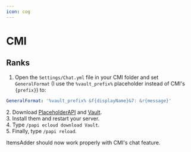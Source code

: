 ```yaml
---
icon: cog
---
```


# CMI
## Ranks

1. Open the `Settings/Chat.yml` file in your CMI folder and set `GeneralFormat` (I use the `%vault_prefix%` placeholder instead of CMI's `{prefix}`) to:

```yaml
GeneralFormat: '%vault_prefix% &f{displayName}&7: &r{message}'
```

2\. Download [PlaceholderAPI](https://www.spigotmc.org/resources/placeholderapi.6245/) and [Vault](https://github.com/MilkBowl/Vault/releases/latest).\
3\. Install them and restart your server.\
4\. Type `/papi ecloud download Vault`.\
5\. Finally, type `/papi reload`.

ItemsAdder should now work properly with CMI's chat feature.